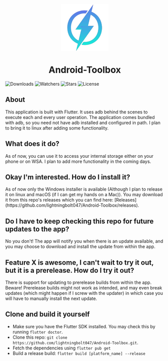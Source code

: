 <br/>
<div align="center">
    <img src="readme_assets/lightningBoltLogo.png" alt="logo" width="150" height="150"/>
    <h1>Android-Toolbox</h1>
</div>

![Downloads](https://img.shields.io/github/downloads/lightningbolt047/Android-Toolbox/total) ![Watchers](https://img.shields.io/github/watchers/lightningbolt047/Android-Toolbox?label=Watch) ![Stars](https://img.shields.io/github/stars/lightningbolt047/Android-Toolbox?style=social) ![License](https://img.shields.io/github/license/lightningbolt047/Android-Toolbox)

<div>
    <h2>About</h2>
    <p>This application is built with Flutter. It uses adb behind the scenes to execute each and every user operation. The application comes bundled with adb, so you need not have adb installed and configured in path. I plan to bring it to linux after adding some functionality.</p>
</div>

<div>
    <h2>What does it do?</h2>
    <p>As of now, you can use it to access your internal storage either on your phone or on WSA. I plan to add more functionality in the coming days.</p>
    <h2>Okay I'm interested. How do I install it?</h2>
    <p>As of now only the Windows installer is available (Although I plan to release it on linux and macOS (if I can get my hands on a Mac)). You may download it from this repo's releases which you can find here: [Releases](https://github.com/lightningbolt047/Android-Toolbox/releases).</p>
    <h2>Do I have to keep checking this repo for future updates to the app?</h2>
    <p>No you don't! The app will notify you when there is an update available, and you may choose to download and install the update from within the app.</p>
    <h2>Feature X is awesome, I can't wait to try it out, but it is a prerelease. How do I try it out?</h2>
    <p>There is support for updating to prerelease builds from within the app. Beware! Prerelease builds might not work as intended, and may even break updates (which might happen if I screw with the updater) in which case you will have to manually install the next update.</p>
</div>

<div>
    <h2>Clone and build it yourself</h2>
    <ul>
        <li>
            Make sure you have the Flutter SDK installed. You may check this by running <code>flutter doctor</code>.
        </li>
        <li>
            Clone this repo: <code>git clone https://github.com/lightningbolt047/Android-Toolbox.git</code>.
        </li>
        <li>
            Fetch the dependencies using <code>flutter pub get</code>
        </li>
        <li>
            Build a release build: <code>flutter build [platform_name] --release</code>
        </li>
    </ul>
</div>
